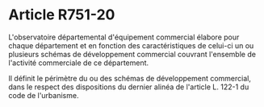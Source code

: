 # Article R751-20

L'observatoire départemental d'équipement commercial élabore pour chaque département et en fonction des caractéristiques de celui-ci un ou plusieurs schémas de développement commercial couvrant l'ensemble de l'activité commerciale de ce département.

Il définit le périmètre du ou des schémas de développement commercial, dans le respect des dispositions du dernier alinéa de l'article L. 122-1 du code de l'urbanisme.
